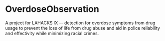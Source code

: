 # OverdoseObservation
A project for LAHACKS IX -- detection for overdose symptoms from drug usage to prevent the loss of life from drug abuse and aid in police reliability and effectivity while minimizing racial crimes.
